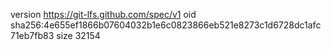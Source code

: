 version https://git-lfs.github.com/spec/v1
oid sha256:4e655ef1866b07604032b1e6c0823866eb521e8273c1d6728dc1afc71eb7fb83
size 32154
